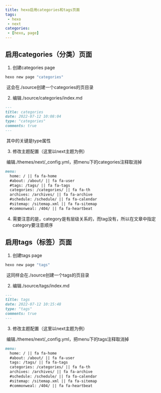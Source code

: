 ```yaml
---
title: hexo启用categories和tags页面
tags:
 - hexo
 - next
categories:
 - [hexo, page]
---
```


## 启用categories（分类）页面

1. 创建categories page

```bash
hexo new page "categories"
```

​	这会在./source创建一个categories的页目录

2. 编辑./source/categories/index.md

```markdown
---
title: categories
date: 2022-07-12 10:08:04
type: "categories"
comments: true
---
```

​	其中的关键是type属性

3. 修改主题配置（这里以next主题为例）

​	编辑./themes/next/_config.yml，把menu下的categories注释取消掉

```markdown
menu:
  home: / || fa fa-home
  #about: /about/ || fa fa-user
  #tags: /tags/ || fa fa-tags
  categories: /categories/ || fa fa-th
  archives: /archives/ || fa fa-archive
  #schedule: /schedule/ || fa fa-calendar
  #sitemap: /sitemap.xml || fa fa-sitemap
  #commonweal: /404/ || fa fa-heartbeat
```

4. 需要注意的是，category是有层级关系的，而tag没有，所以在文章中指定category要注意顺序

## 启用tags（标签）页面

1. 创建tags page

```bash
hexo new page "tags"
```

​	这同样会在./source创建一个tags的页目录

2. 编辑./source/tags/index.md

```markdown
---
title: tags
date: 2022-07-12 10:15:48
type: "tags"
comments: true
---
```

3. 修改主题配置（这里以next主题为例）

​	编辑./themes/next/_config.yml，把menu下的tags注释取消掉

```markdown
menu:
  home: / || fa fa-home
  #about: /about/ || fa fa-user
  tags: /tags/ || fa fa-tags
  categories: /categories/ || fa fa-th
  archives: /archives/ || fa fa-archive
  #schedule: /schedule/ || fa fa-calendar
  #sitemap: /sitemap.xml || fa fa-sitemap
  #commonweal: /404/ || fa fa-heartbeat
```
